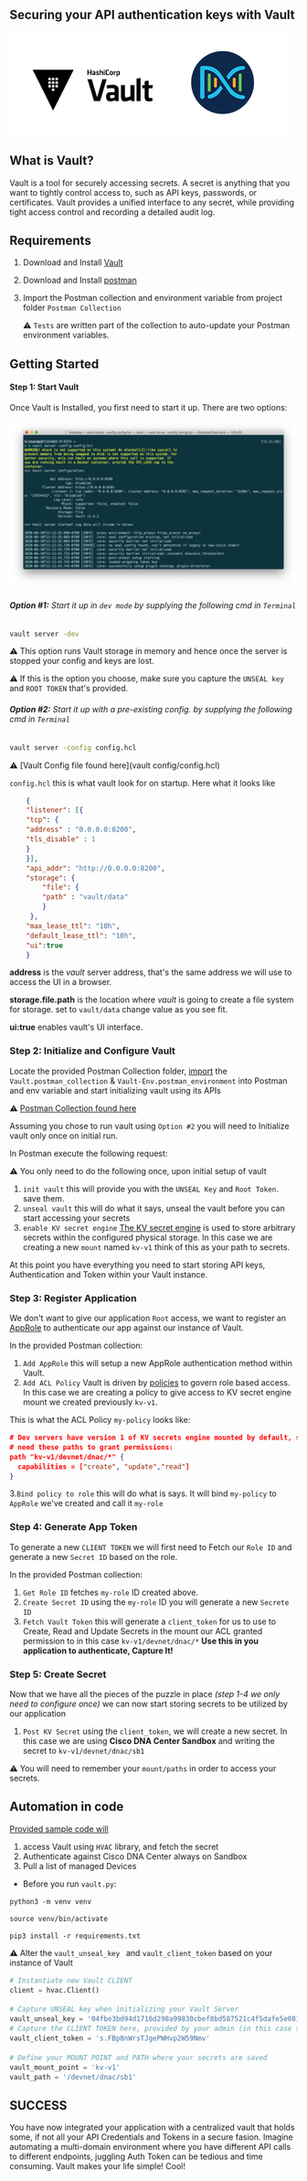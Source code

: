## Securing your API authentication keys with Vault
![vault](imgs/vault-dnac.png)

## What is Vault?
Vault is a tool for securely accessing secrets. A secret is anything that you want to tightly control access to, such as API keys, passwords, or certificates. Vault provides a unified interface to any secret, while providing tight access control and recording a detailed audit log.


## Requirements
 1. Download and Install [Vault](https://www.vaultproject.io/downloads)
 2. Download and Install [postman](https://www.postman.com/downloads/)
 3. Import the Postman collection and environment variable from project folder `Postman Collection`
 
 	⚠️ `Tests` are  written part of the collection to auto-update your Postman environment variables.
 
## Getting Started
#### Step 1: Start Vault
Once Vault is Installed, you first need to start it up. There are two options:

![vault](imgs/vault-hcl.png)

###### **Option #1:** Start it up in `dev mode` by supplying the following cmd in `Terminal`
```Bash
vault server -dev
```
 ⚠️ This option runs Vault storage in memory and hence once the server is stopped your config and keys are lost.
 
 ⚠️ If this is the option you choose, make sure you capture the `UNSEAL key` and `ROOT TOKEN` that's provided.
  
###### **Option #2:** Start it up with a pre-existing config. by supplying the following cmd in `Terminal`
 
```Bash
vault server -config config.hcl 
```
 ⚠️  [Vault Config file found here](vault config/config.hcl) 

`config.hcl` this is what vault look for on startup. Here what it looks like 

```JSON
	{
	"listener": [{
	"tcp": {
	"address" : "0.0.0.0:8200",
	"tls_disable" : 1
	}
	}],
	"api_addr": "http://0.0.0.0:8200",
	"storage": {
	    "file": {
	    "path" : "vault/data"
	    }
	 },
	"max_lease_ttl": "10h",
	"default_lease_ttl": "10h",
	"ui":true
	}
```
**address** is the *vault* server address, that's the same address we will use to access the UI in a browser.

**storage.file.path** is the location where *vault* is going to create a file system for storage. set to `vault/data` change value as you see fit.

**ui:true** enables vault's UI interface.


### Step 2: Initialize and Configure Vault
Locate the provided Postman Collection folder, [import](https://learning.postman.com/docs/postman/collections/importing-and-exporting-data/) the `Vault.postman_collection` & `Vault-Env.postman_environment` into Postman and env variable and start initializing vault using its APIs 

 ⚠️  [Postman Collection found here](Postman-Collection) 

Assuming you chose to run vault using `Option #2` you will need to Initialize vault only once on initial run.

In Postman execute the following request:

⚠️ You only need to do the following once, upon initial setup of vault

1. `init vault` this will provide you with the `UNSEAL Key` and `Root Token`. save them.
2. `unseal vault` this will do what it says, unseal the vault before you can start accessing your secrets
3. `enable KV secret engine` [The KV secret engine](https://www.vaultproject.io/docs/secrets/kv) is used to store arbitrary secrets within the configured physical storage. In this case we are creating a new `mount` named `kv-v1` think of this as your path to secrets.

At this point you have everything you need to start storing API keys, Authentication and Token within your Vault instance.


### Step 3: Register Application
We don't want to give our application `Root` access, we want to register an [AppRole](https://www.vaultproject.io/docs/auth/approle) to authenticate our app against our instance of Vault. 

In the provided Postman collection:

1. `Add AppRole` this will setup a new AppRole authentication method within Vault.
2. `Add ACL Policy` Vault is driven by [policies](https://learn.hashicorp.com/vault/identity-access-management/iam-policies) to govern role based access. In this case we are creating a policy to give access to KV secret engine mount we created previously `kv-v1`. 

This is what the ACL Policy `my-policy` looks like:

```JSON
# Dev servers have version 1 of KV secrets engine mounted by default, so will
# need these paths to grant permissions:
path "kv-v1/devnet/dnac/*" {
  capabilities = ["create", "update","read"]
}
```
3.`Bind policy to role` this will do what is says. It will bind `my-policy` to `AppRole` we've created and call it `my-role`  


### Step 4: Generate App Token
To generate a new `CLIENT TOKEN` we will first need to Fetch our `Role ID` and generate a new `Secret ID` based on the role.

In the provided Postman collection:

1. `Get Role ID` fetches `my-role` ID created above. 
2. `Create Secret ID` using the `my-role` ID you will generate a new `Secrete ID` 
3. `Fetch Vault Token` this will generate a `client_token` for us to use to Create, Read and Update Secrets in the mount our ACL granted permission to in this case `kv-v1/devnet/dnac/*` **Use this in you application to authenticate, Capture It!**


### Step 5: Create Secret 
Now that we have all the pieces of the puzzle in place *(step 1-4 we only need to configure once)* we can now start storing secrets to be utilized by our application

1. `Post KV Secret` using the `client_token`, we will create a new secret. In this case we are using **Cisco DNA Center Sandbox**  and writing the secret to `kv-v1/devnet/dnac/sb1` 

⚠️ You will need to remember your `mount/paths` in order to access your secrets.


## Automation in code
[Provided sample code will](vault.py)
1. access Vault using `HVAC` library, and fetch the secret 
2. Authenticate against Cisco DNA Center always on Sandbox
3. Pull a list of managed Devices

- Before you run `vault.py`:

```shell
python3 -m venv venv
```
```shell
source venv/bin/activate
```
```shell
pip3 install -r requirements.txt
```

⚠️ Alter the `vault_unseal_key ` and `vault_client_token` based on your instance of Vault

```Python
# Instantiate new Vault CLIENT
client = hvac.Client()

# Capture UNSEAL key when initializing your Vault Server
vault_unseal_key = '04fbe3bd94d1716d298a99830cbef8bd587521c4f5dafe5e08142f4b4f31bfc2'
# Capture the CLIENT TOKEN here, provided by your admin (in this case see POSTMAN Collection)
vault_client_token = 's.FBp8nWrsTJgePWHvp2W59Nmv'

# Define your MOUNT POINT and PATH where your secrets are saved
vault_mount_point = 'kv-v1'
vault_path = '/devnet/dnac/sb1'
```

## SUCCESS
You have now integrated your application with a centralized vault that holds some, if not all your API Credentials and Tokens in a secure fasion. Imagine automating a multi-domain environment where you have different API calls to different endpoints, juggling Auth Token can be tedious and time consuming. Vault makes your life simple! Cool!


 
